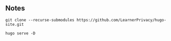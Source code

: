 
Notes
-----

    git clone --recurse-submodules https://github.com/LearnerPrivacy/hugo-site.git

    hugo serve -D


